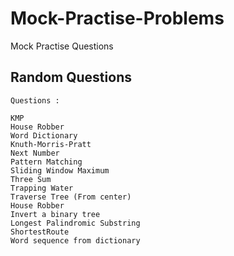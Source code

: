 # Mock-Practise-Problems
Mock Practise Questions

Random Questions 
------------------
```
Questions :

KMP 
House Robber
Word Dictionary
Knuth-Morris-Pratt 
Next Number 
Pattern Matching 
Sliding Window Maximum 
Three Sum 
Trapping Water 
Traverse Tree (From center) 
House Robber 
Invert a binary tree 
Longest Palindromic Substring 
ShortestRoute 
Word sequence from dictionary

```
